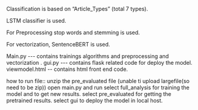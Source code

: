Classification is based on “Article_Types”  (total 7 types).

LSTM classifier is used.

For Preprocessing stop words and stemming is used.

For vectorization,  SentenceBERT  is used.


Main.py --- contains trainings algorithms and preprocessing and vectorization .
gui.py --- contains flask related code for deploy the model.
viewmodel.html -- contains html front end code.

how to run file::
	unzip the pre_evaluated file (unable ti upload largefile(so need to be zip))
	open main.py and run
		select full_analysis for training the model and to get new results.
		select pre_evaluated for getting the pretrained results.
		select gui to deploy the model in local host.

